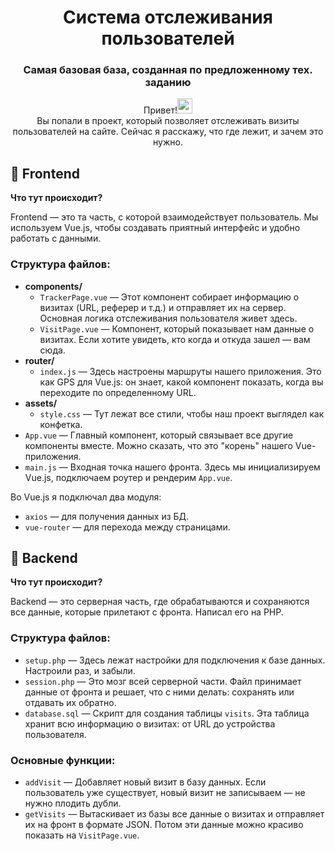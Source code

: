 <h1 align="center">Система отслеживания пользователей </h1>
<h3 align="center">Самая базовая база, созданная по предложенному тех. заданию</h3>

<p align="center">Привет!<img src="https://github.com/blackcater/blackcater/raw/main/images/Hi.gif" height="24"/> <br>
Вы попали в проект, который позволяет отслеживать визиты пользователей на сайте. Сейчас я расскажу, что где лежит, и зачем это нужно.</p>

<h2>📁 Frontend</h2>
<p><strong>Что тут происходит?</strong></p>
<p>Frontend — это та часть, с которой взаимодействует пользователь. Мы используем Vue.js, чтобы создавать приятный интерфейс и удобно работать с данными.</p>

<h3>Структура файлов:</h3>
<ul>
    <li><strong>components/</strong>
        <ul>
            <li><code>TrackerPage.vue</code> — Этот компонент собирает информацию о визитах (URL, реферер и т.д.) и отправляет их на сервер. Основная логика отслеживания пользователя живет здесь.</li>
            <li><code>VisitPage.vue</code> — Компонент, который показывает нам данные о визитах. Если хотите увидеть, кто когда и откуда зашел — вам сюда.</li>
        </ul>
    </li>
    <li><strong>router/</strong>
        <ul>
            <li><code>index.js</code> — Здесь настроены маршруты нашего приложения. Это как GPS для Vue.js: он знает, какой компонент показать, когда вы переходите по определенному URL.</li>
        </ul>
    </li>
    <li><strong>assets/</strong>
        <ul>
            <li><code>style.css</code> — Тут лежат все стили, чтобы наш проект выглядел как конфетка.</li>
        </ul>
    </li>
    <li><code>App.vue</code> — Главный компонент, который связывает все другие компоненты вместе. Можно сказать, что это "корень" нашего Vue-приложения.</li>
    <li><code>main.js</code> — Входная точка нашего фронта. Здесь мы инициализируем Vue.js, подключаем роутер и рендерим <code>App.vue</code>.</li>
</ul>

<p>Во Vue.js я подключал два модуля:</p>
<ul>
    <li><code>axios</code> — для получения данных из БД.</li>
    <li><code>vue-router</code> — для перехода между страницами.</li>
</ul>

<h2>📁 Backend</h2>
<p><strong>Что тут происходит?</strong></p>
<p>Backend — это серверная часть, где обрабатываются и сохраняются все данные, которые прилетают с фронта. Написал его на PHP.</p>

<h3>Структура файлов:</h3>
<ul>
    <li><code>setup.php</code> — Здесь лежат настройки для подключения к базе данных. Настроили раз, и забыли.</li>
    <li><code>session.php</code> — Это мозг всей серверной части. Файл принимает данные от фронта и решает, что с ними делать: сохранять или отдавать их обратно.</li>
    <li><code>database.sql</code> — Скрипт для создания таблицы <code>visits</code>. Эта таблица хранит всю информацию о визитах: от URL до устройства пользователя.</li>
</ul>

<h3>Основные функции:</h3>
<ul>
    <li><code>addVisit</code> — Добавляет новый визит в базу данных. Если пользователь уже существует, новый визит не записываем — не нужно плодить дубли.</li>
    <li><code>getVisits</code> — Вытаскивает из базы все данные о визитах и отправляет их на фронт в формате JSON. Потом эти данные можно красиво показать на <code>VisitPage.vue</code>.</li>
</ul>
